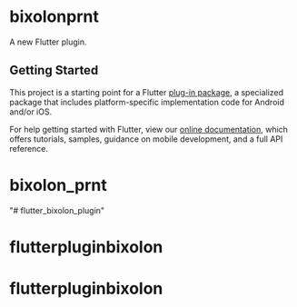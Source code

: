 # bixolonprnt

A new Flutter plugin.

## Getting Started

This project is a starting point for a Flutter
[plug-in package](https://flutter.dev/developing-packages/),
a specialized package that includes platform-specific implementation code for
Android and/or iOS.

For help getting started with Flutter, view our 
[online documentation](https://flutter.dev/docs), which offers tutorials, 
samples, guidance on mobile development, and a full API reference.
# bixolon_prnt
"# flutter_bixolon_plugin" 
# flutterpluginbixolon
# flutterpluginbixolon
